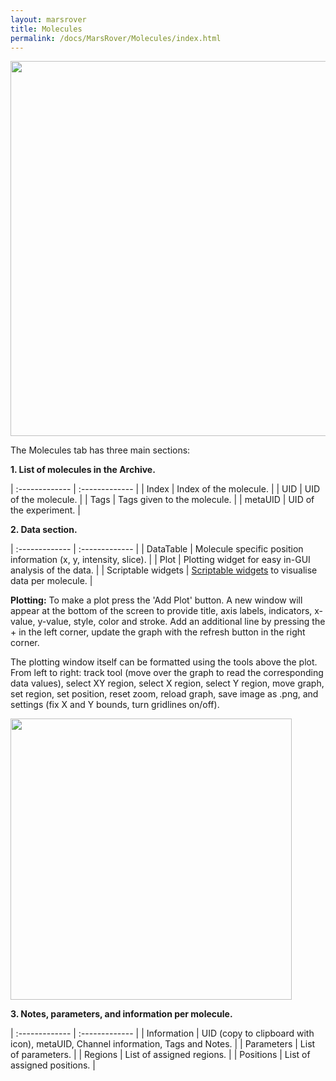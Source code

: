 ```yaml
---
layout: marsrover
title: Molecules
permalink: /docs/MarsRover/Molecules/index.html
---
```


<img align='center' src='{{site.baseurl}}/docs/img/Rover/img8.png' width='600' />

The Molecules tab has three main sections:

**1. List of molecules in the Archive.**

| :------------- | :------------- |
| Index       | Index of the molecule.       |
| UID       | UID of the molecule.       |
| Tags       | Tags given to the molecule.       |
| metaUID       | UID of the experiment.       |

**2. Data section.**

| :------------- | :------------- |
| DataTable      | Molecule specific position information (x, y, intensity, slice).      |
| Plot | Plotting widget for easy in-GUI analysis of the data. |
| Scriptable widgets      | [Scriptable widgets](https://duderstadt-lab.github.io/mars-docs/docs/MarsRover/ScriptableWidgets/) to visualise data per molecule.       |



**Plotting:**
To make a plot press the 'Add Plot' button. A new window will appear at the bottom of the screen to provide title, axis labels, indicators, x-value, y-value, style, color and stroke.
Add an additional line by pressing the + in the left corner, update the graph with the refresh button in the right corner.

The plotting window itself can be formatted using the tools above the plot. From left to right: track tool (move over the graph to read the corresponding data values), select XY region, select X region, select Y region, move graph, set region, set position, reset zoom, reload graph, save image as .png, and settings (fix X and Y bounds, turn gridlines on/off).


<img align='centre' src='{{site.baseurl}}/docs/img/Rover/img9.png' width='450' />

**3. Notes, parameters, and information per molecule.**

| :------------- | :------------- |
| Information       | UID (copy to clipboard with icon), metaUID, Channel information, Tags and Notes.      |
| Parameters       | List of parameters.       |
| Regions       | List of assigned regions.      |
| Positions       | List of assigned positions.      |
